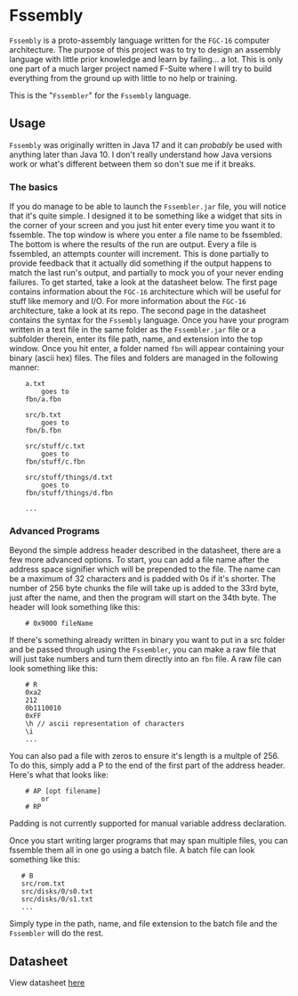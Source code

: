 # Fssembly

`Fssembly` is a proto-assembly language written for the `FGC-16` computer architecture. The purpose of this project was to try to design an
assembly language with little prior knowledge and learn by failing... a lot. This is only one part of a much larger project named F-Suite
where I will try to build everything from the ground up with little to no help or training.

This is the "`Fssembler`" for the `Fssembly` language.

## Usage

`Fssembly` was originally written in Java 17 and it can *probably* be used with anything later than Java 10. I don't really understand how Java versions
work or what's different between them so don't sue me if it breaks.

### The basics

If you do manage to be able to launch the `Fssembler.jar` file, you will notice that it's quite simple. I designed it to be something like a widget
that sits in the corner of your screen and you just hit enter every time you want it to fssemble. The top window is where you enter a file name to be
fssembled. The bottom is where the results of the run are output. Every a file is fssembled, an attempts counter will increment. This is done partially
to provide feedback that it actually did something if the output happens to match the last run's output, and partially to mock you of your never ending
failures. To get started, take a look at the datasheet below. The first page contains information about the `FGC-16` architecture which will be useful
for stuff like memory and I/O. For more information about the `FGC-16` architecture, take a look at its repo. The second page in the datasheet contains
the syntax for the `Fssembly` language. Once you have your program written in a text file in the same folder as the `Fssembler.jar` file or a subfolder
therein, enter its file path, name, and extension into the top window. Once you hit enter, a folder named `fbn` will appear containing your binary (ascii
hex) files. The files and folders are managed in the following manner:

        a.txt
            goes to
        fbn/a.fbn
        
        src/b.txt
            goes to
        fbn/b.fbn
        
        src/stuff/c.txt
            goes to
        fbn/stuff/c.fbn
        
        src/stuff/things/d.txt
            goes to
        fbn/stuff/things/d.fbn
        
        ...

### Advanced Programs

Beyond the simple address header described in the datasheet, there are a few more advanced options. To start, you can add a file name after the address
space signifier which will be prepended to the file. The name can be a maximum of 32 characters and is padded with 0s if it's shorter. The number of 256 byte
chunks the file will take up is added to the 33rd byte, just after the name, and then the program will start on the 34th byte. The header will look something
like this:

        # 0x9000 fileName

If there's something already written in binary you want to put in a src folder and be passed through using the `Fssembler`, you can make a raw file
that will just take numbers and turn them directly into an `fbn` file. A raw file can look something like this:

        # R
        0xa2
        212
        0b1110010
        0xFF
        \h // ascii representation of characters
        \i
        ...

You can also pad a file with zeros to ensure it's length is a multple of 256. To do this, simply add a P to the end of the first part of the address header.
Here's what that looks like:

        # AP [opt filename]
            or
        # RP

Padding is not currently supported for manual variable address declaration.

Once you start writing larger programs that may span multiple files, you can fssemble them all in one go using a batch file. A batch file can look something
like this:

       # B
       src/rom.txt
       src/disks/0/s0.txt
       src/disks/0/s1.txt
       ...

Simply type in the path, name, and file extension to the batch file and the `Fssembler` will do the rest.

## Datasheet

View datasheet [here](https://docs.google.com/spreadsheets/d/1bagL_yX_ullKfEMETFIMV0RIFsRq73ULrNGZyCADKzc/edit?usp=sharing)
